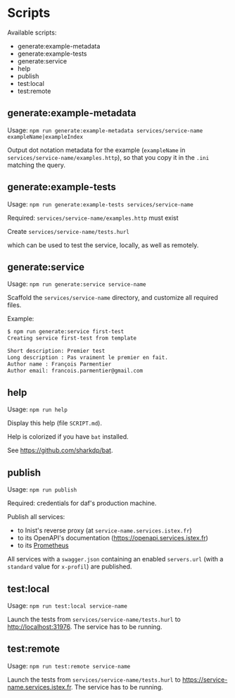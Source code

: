 # Scripts

Available scripts:

- generate:example-metadata
- generate:example-tests
- generate:service
- help
- publish
- test:local
- test:remote

## generate:example-metadata

Usage: `npm run generate:example-metadata services/service-name exampleName|exampleIndex`

Output dot notation metadata for the example (`exampleName` in
`services/service-name/examples.http`), so that you copy it in the `.ini`
matching the query.

## generate:example-tests

Usage: `npm run generate:example-tests services/service-name`

Required: `services/service-name/examples.http` must exist

Create  `services/service-name/tests.hurl`

which can be used to test the service, locally, as well as remotely.

## generate:service

Usage: `npm run generate:service service-name`

Scaffold the `services/service-name` directory, and customize all required
files.

Example:

```bash
$ npm run generate:service first-test
Creating service first-test from template

Short description: Premier test
Long description : Pas vraiment le premier en fait.
Author name : François Parmentier
Author email: francois.parmentier@gmail.com
```

## help

Usage: `npm run help`

Display this help (file `SCRIPT.md`).

Help is colorized if you have `bat` installed.

See <https://github.com/sharkdp/bat>.

## publish

Usage: `npm run publish`

Required: credentials for daf's production machine.

Publish all services:

- to Inist's reverse proxy (at `service-name.services.istex.fr`)
- to its OpenAPI's documentation (<https://openapi.services.istex.fr>)
- to its [Prometheus](https://prometheus.io/)

All services with a `swagger.json` containing an enabled `servers.url` (with a
`standard` value for `x-profil`) are published.

## test:local

Usage: `npm run test:local service-name`

Launch the tests from `services/service-name/tests.hurl` to
<http://localhost:31976>. The service has to be running.

## test:remote

Usage: `npm run test:remote service-name`

Launch the tests from `services/service-name/tests.hurl` to
<https://service-name.services.istex.fr>. The service has to be running.
